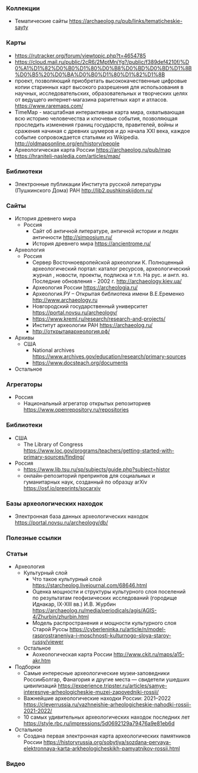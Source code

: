 ### Коллекции

- Тематические сайты https://archaeolog.ru/pub/links/tematicheskie-sayty

### Карты

- https://rutracker.org/forum/viewtopic.php?t=4654785
- https://cloud.mail.ru/public/2cR6/2MptMnjYg?/public/f389def4210f/%D0%A1%D1%82%D0%B0%D1%80%D0%B8%D0%BD%D0%BD%D1%8B%D0%B5%20%D0%BA%D0%B0%D1%80%D1%82%D1%8B
- проект, позволяющий приобретать высококачественные цифровые копии старинных карт высокого разрешения для использования в научных, исследовательских, образовательных и творческих целях от ведущего интернет-магазина раритетных карт и атласов. https://www.raremaps.com/
- TimeMap - масштабная интерактивная карта мира, охватывающая всю историю человечества и ключевые события, позволяющая проследить изменения границ государств, правителей, войны и сражения начиная с древних шумеров и до начала XXI века, каждое событие сопровождается статьями из Wikipedia. http://oldmapsonline.org/en/history/people
- Археологическая карта России https://archaeolog.ru/pub/map
- https://hraniteli-nasledia.com/articles/map/

### Библиотеки

- Электронные публикации Института русской литературы (Пушкинского Дома) РАН http://lib2.pushkinskijdom.ru/

### Сайты

- История древнего мира
    - Россия
        - Сайт об античной литературе, античной истории и людях античности http://simposium.ru/
        - История древнего мира https://ancientrome.ru/
- Археология
    - Россия
        - Сервер Восточноевропейской археологии К. Полноценный археологический портал: каталог ресурсов, археологический журнал , новости, проекты, подписка и т.п. На рус. и англ. яз. Последние обновления - 2002 г. http://archaeology.kiev.ua/
        - Археология России https://archeologia.ru/
        - Археология.РУ  –  Открытая библиотека имени В.Е.Еременко http://www.archaeology.ru
        - Новгородский государственный университет https://portal.novsu.ru/archeology/
        - https://www.kreml.ru/research/research-and-projects/
        - Институт археологии РАН https://archaeolog.ru/
        - http://открытаяархеология.рф/
- Архивы
    - США
        - National archives https://www.archives.gov/education/research/primary-sources
        - https://www.docsteach.org/documents
- Остальное

### Агрегаторы

- Россия
    - Национальный агрегатор открытых репозиториев https://www.openrepository.ru/repositories

### Библиотеки

- США
    - The Library of Congress https://www.loc.gov/programs/teachers/getting-started-with-primary-sources/finding/
- Россия
    - https://www.lib.tsu.ru/sp/subjects/guide.php?subject=histor
    - онлайн-репозиторий препринтов для социальных и гуманитарных наук, созданный по образцу arXiv https://osf.io/preprints/socarxiv

### Базы археологических находок

- Электронная база данных археологических находок https://portal.novsu.ru/archeology/db/

### Полезные ссылки

### Статьи

- Археология
    - Культурный слой
        - Что такое культурный слой https://starcheolog.livejournal.com/68646.html
        - Оценка мощности и структуры культурного слоя поселений по результатам геофизических исследований (городище Иднакар, IX-XIII вв.) И.В. Журбин https://archaeolog.ru/media/periodicals/agis/AGIS-4/Zhurbin/zhurbin.html
        - Модель распространения и мощности культурного слоя Старой Руссы https://cyberleninka.ru/article/n/model-rasprostraneniya-i-moschnosti-kulturnogo-sloya-staroy-russy/viewer
    - Остальное
        - Аохеологическая карта России http://www.ckit.ru/maps/a15-akr.htm
- Подборки
    - Самые интересные археологические музеи‑заповедники РоссииБолгар, Фанагория и другие места — свидетели ушедших цивилизаций https://experience.tripster.ru/articles/samye-interesnye-arheologicheskie-muzei-zapovedniki-rossii/
    - Важнейшие археологические находки России: 2021–2022 https://cleverrussia.ru/vazhnejshie-arheologicheskie-nahodki-rossii-2021-2022/
    - 10 самых удивительных археологических находок последних лет https://style.rbc.ru/impressions/5d0692129a79476a9e81eb6d
- Остальное
    - Создана первая электронная карта археологических памятников России https://historyrussia.org/sobytiya/sozdana-pervaya-elektronnaya-karta-arkheologicheskikh-pamyatnikov-rossii.html

### Видео